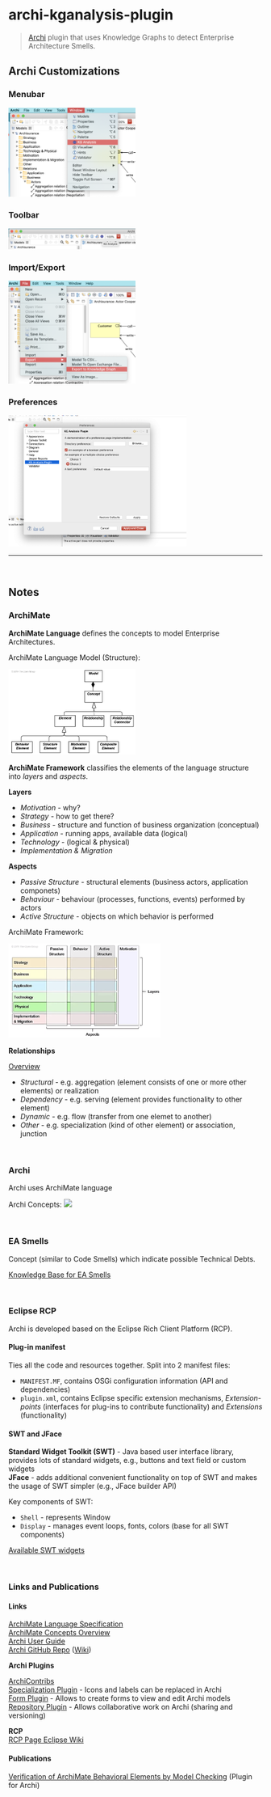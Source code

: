 # archi-kganalysis-plugin

>[Archi](https://www.archimatetool.com/) plugin that uses Knowledge Graphs to detect Enterprise Architecture Smells.


## Archi Customizations

### Menubar

<img src="./images/menubar.png" width="50%">

### Toolbar

<img src="./images/toolbar.png" width="50%">


### Import/Export

<img src="./images/export.png" width="50%">


### Preferences

<img src="./images/preferences.png" width="70%">


---
<br>

## Notes

### ArchiMate

**ArchiMate Language** defines the concepts to model Enterprise Architectures.

ArchiMate Language Model (Structure):

<img src="./images/archi-language.png" width="50%">

**ArchiMate Framework** classifies the elements of the language structure into *layers* and *aspects*.

**Layers**
- *Motivation* - why?
- *Strategy* - how to get there?
- *Business* - structure and function of business organization (conceptual)
- *Application* - running apps, available data (logical)
- *Technology* - (logical & physical)
- *Implementation & Migration*

**Aspects**
- *Passive Structure* - structural elements (business actors, application componets)
- *Behaviour* - behaviour (processes, functions, events) performed by actors
- *Active Structure* - objects on which behavior is performed

ArchiMate Framework:

<img src="./images/archi-framework.png" width="60%">


**Relationships**

[Overview](https://archimate.visual-paradigm.com/archimate-notation-part-8-relationships/)

- *Structural* - e.g. aggregation (element consists of one or more other elements) or realization
- *Dependency* - e.g. serving (element provides functionality to other element)
- *Dynamic* - e.g. flow (transfer from one elemet to another)
- *Other* - e.g. specialization (kind of other element) or association, junction



<br>

### Archi

Archi uses ArchiMate language

Archi Concepts:
<img src="https://www.archimatetool.com/wp-content/uploads/2018/11/ArchiMate-3.0-Notation-Overview-ArchiMate-standard-default-color-scheme.png" width="90%">

<br>

### EA Smells

Concept (similar to Code Smells) which indicate possible Technical Debts.

[Knowledge Base for EA Smells](https://swc-public.pages.rwth-aachen.de/smells/ea-smells/)




<br>

### Eclipse RCP

Archi is developed based on the Eclipse Rich Client Platform (RCP).  

#### Plug-in manifest
Ties all the code and resources together. Split into 2 manifest files:
- `MANIFEST.MF`, contains OSGi configuration information (API and dependencies)
- `plugin.xml`, contains Eclipse specific extension mechanisms, *Extension-points* (interfaces  for plug-ins  to  contribute  functionality) and *Extensions* (functionality)

#### SWT and JFace

**Standard Widget Toolkit (SWT)** - Java based user interface library, provides lots of standard widgets, e.g., buttons and text field or custom widgets  
**JFace** - adds additional convenient functionality on top of SWT and makes the usage of SWT simpler (e.g., JFace builder API)

Key components of SWT:
- `Shell` - represents Window
- `Display` - manages event loops, fonts, colors (base for all SWT components)

[Available SWT widgets](https://www.eclipse.org/swt/widgets/)

<br>

### Links and Publications 

#### Links

[ArchiMate Language Specification](https://pubs.opengroup.org/architecture/archimate31-doc/toc.html)  
[ArchiMate Concepts Overview](https://archimate.visual-paradigm.com/category/archimate-concepts/)  
[Archi User Guide](https://www.archimatetool.com/downloads/Archi%20User%20Guide.pdf)  
[Archi GitHub Repo](https://github.com/archimatetool/archi) ([Wiki](https://github.com/archimatetool/archi/wiki))

**Archi Plugins**

[ArchiContribs](http://archi-contribs.github.io/)  
[Specialization Plugin](https://github.com/archi-contribs/specialization-plugin) - Icons and labels can be replaced in Archi  
[Form Plugin](https://github.com/archi-contribs/form-plugin) - Allows to create forms to view and edit Archi models  
[Repository Plugin](https://github.com/archimatetool/archi-modelrepository-plugin) - Allows collaborative work on Archi (sharing and versioning)


**RCP**  
[RCP Page Eclipse Wiki](http://wiki.eclipse.org/Rich_Client_Platform)

#### Publications
[Verification of ArchiMate Behavioral
Elements by Model Checking](https://link.springer.com/content/pdf/10.1007/978-3-319-24369-6_11.pdf) (Plugin for Archi)

<br>